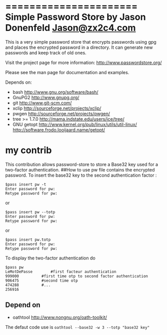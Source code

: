 ======================
Simple Password Store
by Jason Donenfeld
   Jason@zx2c4.com
======================

This is a very simple password store that encrypts passwords using gpg and
places the encrypted password in a directory. It can generate new passwords
and keep track of old ones.

Visit the project page for more information: http://www.passwordstore.org/

Please see the man page for documentation and examples.

Depends on:
- bash
  http://www.gnu.org/software/bash/
- GnuPG2
  http://www.gnupg.org/
- git
  http://www.git-scm.com/
- xclip
  http://sourceforge.net/projects/xclip/
- pwgen
  http://sourceforge.net/projects/pwgen/
- tree >= 1.7.0
  http://mama.indstate.edu/users/ice/tree/
- GNU getopt
  http://www.kernel.org/pub/linux/utils/util-linux/
  http://software.frodo.looijaard.name/getopt/

# my contrib
This contribution allows password-store to store a Base32 key used for a two-factor authentication.
##How to use
pw file contains the encrypted password. To insert the base32 key to the second authentication factor :
```
$pass insert pw -t
Enter password for pw:
Retype password for pw:
```
or
```
$pass insert pw --totp
Enter password for pw:
Retype password for pw:
```
or
```
$pass insert pw.totp
Enter password for pw:
Retype password for pw:
```
To display the two-factor authentication do
```
$pass pw
LeMotDePasse		#first facteur authentication
999000			#first time otp to second factor authentication
906475			#second time otp
474288			#...
256916
```
## Depend on
- oathtool
  http://www.nongnu.org/oath-toolkit/

The defaut code use is `oathtool --base32 -w 3 --totp "base32 key"`
